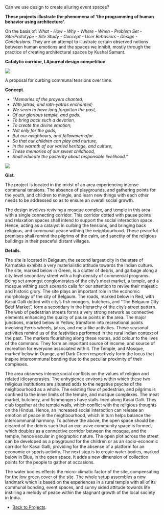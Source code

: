 Can we use design to create alluring event spaces?

**These projects illustrate the phenomena of 'the programming of human behavior using architecture'**.

On the basis of: _What - How - Why - Where - When - Problem Set - Site/Prototype - Site Study - Concept - User Behaviors - Design - Conclusions_. They are an attempt to illustrate certain observed notions between human emotions and the spaces we inhibit, mostly through the practice of creating architectural spaces by Kushal Samant.

**Catalytic corridor, LAjournal design competition**.

![](https://66.media.tumblr.com/a458be61a5c2ccd15e2dba528320d5a2/5f9b7db2f4073748-50/s540x810/1029af3da0c6dcef9ae49a8c171f67f1f53fff16.gif)

A proposal for curbing communal tensions over time.

**Concept**.

*   _“Memories of the prayers chanted,_
*   _With jatras, and rath-yatras enchanted;_
*   _We seem to have long forgotten the past,_
*   _Of our glorious temple, and gods._
*   _To bring back such a devotion,_
*   _To create the divine emotion;_
*   _Not only for the gods,_
*   _But our neighbours, and fellowmen afar._
*   _So that our children can play and nurture,_
*   _In the warmth of our varied heritage, and culture;_
*   _These memories of our sweet childhood,_
*   _Shall educate the posterity about responsible livelihood.”_

![](https://66.media.tumblr.com/d31b81566c31cabba01e9cbc1c80c075/5f9b7db2f4073748-13/s540x810/5f47cee5e3cd6929afbd849d1d5bd5625a09b031.png)

**Gist**.

The project is located in the midst of an area experiencing intense communal tensions. The absence of playgrounds, and gathering points for the youth, and children to mingle, and learn new things with each other needs to be addressed so as to ensure an overall social growth.

The design involves reviving a mosque complex, and temple in this area with a single connecting corridor. This corridor dotted with pause points and relaxation spaces shall intend to support the social interaction space.
Hence, acting as a catalyst in curbing the tensions, and bringing back religious, and communal peace withing the neighbourhood. These peaceful premises shall remind the pilgrims of the calm, and sanctity of the religious buildings in their peaceful distant villages.

**Details**.

The site is located in Belgaum, the second largest city in the state of Karnataka exhibits a very materialistic attitude towards the Indian culture. The site, marked below in Green, is a clutter of debris, and garbage along a city level secondary street with a high density of commercial programs. Being set amongst conglomerates of the city’s meat market, a temple, and a mosque withing such scenario calls for our attention to revive their majestic and historic glory. The site plays an important role in the economic morphology of the city of Belgaum. The roads, marked below in Red, with Kasai Galli dotted with city’s fish mongers, butchers, and “The Belgaum City Beef Market”, form a secondary in the hierarchy of the city’s street pattern. The web of pedestrian streets forms a very strong network as connective elements enhancing the quality of pause points in the area. The major junctions, marked below in Yellow, transform into recreational points involving Ferris wheels, jatras, and mela-like activities. These seasonal activities remind us of the festivities performed in the rural Indian context of the past. The markets flourishing along these routes, add colour to the lives of the commons. They form an important source of income, and source of recreation for everyone associated with it. The Temple, and Mosque, marked below in Orange, and Dark Green respectively form the locus that inspire intercommunal bonding due to the peculiar proximity of their complexes.

The area observes intense social conflicts on the values of religion and related idiosyncrasies. The unhygience environs within which these two religious institutions are situated adds to the negative psyche of the neighbourhood as a whole. The existing flow of pedestrian, and pilgrims is confined to the inner limits of the temple, and mosque complexes. The meat market, butchery, and fishmongers have stalls lined along Kasai Galli. They club together at the temple walls, which conflict with the religious thoughts on the Hindus. Hence, an increased social interaction can release an emotion of peace in the neighbourhood, which in turn helps balance the intercommunal harmony. To achieve the above, the open space should be cleared of the debris such that an exclusive community space is formed, which doubles as a connective corridor between the mosque, and the temple, hence secular in geographic nature. The open plot across the street can be developed as a playground for the children or as an socio-economic corridor for Kasai Galli, providing for the absense of a platform for an economic or sports activity. The next step is to create water bodies, marked below in Blue, in the open space. It adds a new dimension of collection points for the people to gather at occasions.

The water bodies effects the micro-climatic factor of the site, compensating for the low green cover of the site. The whole setup assembles a new landmark which is based on the experiences in a rural temple with all of its communal bonding, event spaces, and sunny sided attitude towards life instilling a melody of peace within the stagnant growth of the local society in India.

- <a href="https://kushalsamant.github.io/projects.html">Back to Projects</a>.